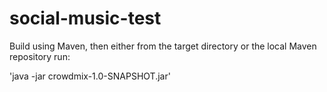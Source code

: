 # social-music-test

Build using Maven, then either from the target directory or the local Maven repository run:

'java -jar crowdmix-1.0-SNAPSHOT.jar'